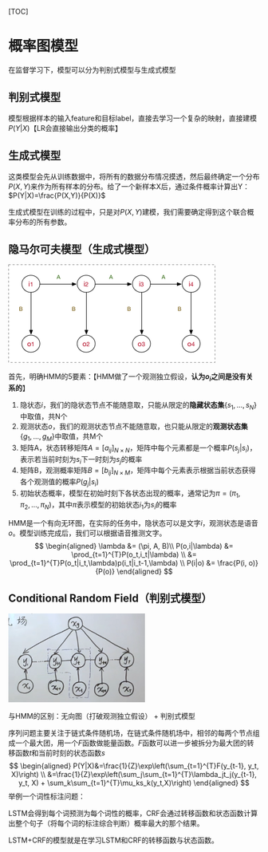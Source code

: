[TOC]

# 概率图模型

在监督学习下，模型可以分为判别式模型与生成式模型

## 判别式模型

模型根据样本的输入feature和目标label，直接去学习一个复杂的映射，直接建模$P(Y|X)$【LR会直接输出分类的概率】

## 生成式模型

这类模型会先从训练数据中，将所有的数据分布情况摸透，然后最终确定一个分布$P(X,Y)$来作为所有样本的分布。给了一个新样本X后，通过条件概率计算出Y：$P(Y|X)=\frac{P(X,Y)}{P(X)}$

生成式模型在训练的过程中，只是对$P(X,Y)$建模，我们需要确定得到这个联合概率分布的所有参数。

## 隐马尔可夫模型（生成式模型）

![](hmm.png)

首先，明确HMM的5要素：【HMM做了一个观测独立假设，**认为$o_i$之间是没有关系的**】

1. 隐状态$i$，我们的隐状态节点不能随意取，只能从限定的**隐藏状态集**$\left\{s_1,...,s_N \right\}$中取值，共N个
2. 观测状态$o$，我们的观测状态节点不能随意取，也只能从限定的**观测状态集**$\left\{g_1,...,g_M \right\}$中取值，共M个
3. 矩阵A，状态转移矩阵$A=[a_{ij}]_{N \times N}$，矩阵中每个元素都是一个概率$P(s_j|s_i)$，表示若当前时刻为$s_i$下一时刻为$s_j$的概率
4. 矩阵B，观测概率矩阵$B=[b_{ij}]_{N\times M}$，矩阵中每个元素表示根据当前状态获得各个观测值的概率$P(g_j|s_i)$
5. 初始状态概率，模型在初始时刻下各状态出现的概率，通常记为$\pi = \left(\pi_1, \pi_2,...,\pi_N\right)$，其中$\pi$表示模型的初始状态$i_1$为$s_i$的概率

HMM是一个有向无环图，在实际的任务中，隐状态可以是文字$i$，观测状态是语音$o$。模型训练完成后，我们可以根据语音推测文字。
$$
\begin{aligned}
\lambda &= (\pi, A, B)\\
P(o,i|\lambda) &= \prod_{t=1}^{T}P(o_t,i_t|\lambda) \\
&= \prod_{t=1}^{T}P(o_t|i_t,\lambda)p(i_t|i_t-1,\lambda) \\
P(i|o) &= \frac{P(i, o)}{P(o)}
\end{aligned}
$$

## Conditional Random Field（判别式模型）

![](crf1.png)

与HMM的区别：无向图（打破观测独立假设） + 判别式模型

序列问题主要关注于链式条件随机场，在链式条件随机场中，相邻的每两个节点组成一个最大团，用一个$F$函数做能量函数。$F$函数可以进一步被拆分为最大团的转移函数$t$和当前时刻的状态函数$s$
$$
\begin{aligned}
P(Y|X)&=\frac{1}{Z}\exp\left(\sum_{t=1}^{T}F(y_{t-1}, y_t, X)\right) \\
&=\frac{1}{Z}\exp\left(\sum_j\sum_{t=1}^{T}\lambda_jt_j(y_{t-1}, y_t, X) + \sum_k\sum_{t=1}^{T}\mu_ks_k(y_t,X)\right)
\end{aligned}
$$
举例一个词性标注问题：

LSTM会得到每个词预测为每个词性的概率，CRF会通过转移函数和状态函数计算出整个句子（将每个词的标注综合判断）概率最大的那个结果。

LSTM+CRF的模型就是在学习LSTM和CRF的转移函数与状态函数。